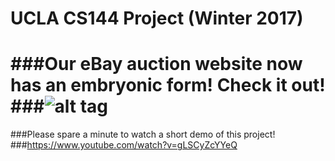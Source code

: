 # UCLA CS144 Project (Winter 2017)
###Our eBay auction website now has an embryonic form! Check it out!
###![alt tag](https://github.com/dleecsucla/CS144_Web-Application/blob/master/Project4/project4%20d_clip.gif)
===
###Please spare a minute to watch a short demo of this project!
###https://www.youtube.com/watch?v=gLSCyZcYYeQ

